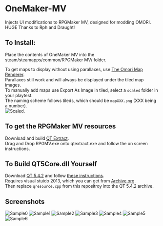 # OneMaker-MV
Injects UI modifications to RPGMaker MV, designed for modding OMORI.  
HUGE Thanks to Rph and Draught!  

## To Install:
Place the contents of OneMaker MV into the steam/steamapps/common/RPGMaker MV/ folder.   

To get maps to display without using parallaxes, use [The Omori Map Renderer](https://github.com/rphsoftware/omori-map-preview-renderer/actions/runs/13727034987/artifacts/2712892480).  
Parallaxes still work and will always be displayed under the tiled map images.  
To manually add maps use Export As Image in tiled, select a `scaled` folder in your playtest.  
The naming scheme follows tileds, which should be `mapXXX.png` (XXX being a number).  
![Scaled](https://github.com/user-attachments/assets/731ac594-87df-4c00-a506-e5daa35798b0).  

## To get the RPGMaker MV resources
Download and build [QT Extract](https://github.com/axstin/qtextract).  
Drag and Drop RPGMV.exe onto qtextract.exe and follow the on screen instructions.  

## To Build QT5Core.dll Yourself
Download [QT 5.4.2](https://download.qt.io/new_archive/qt/5.4/5.4.2/single/qt-everywhere-opensource-src-5.4.2.zip) and follow [these instructions](https://doc.qt.io/archives/qt-5.5/windows-building.html).  
Requires visual stuido 2013, which you can get from [Archive.org](https://archive.org/details/en_visual_studio_community_2013_with_update_5_x86_dvd_6816332).  
Then replace `qresource.cpp` from this repositroy into the QT 5.4.2 archive.  

## Screenshots
![Sample0](https://github.com/user-attachments/assets/7c7dba64-c0d4-4d68-a542-06da93b634b8)
![Sample1](https://github.com/user-attachments/assets/7ba5a5e9-7627-4bec-9dbe-29b17d81e213)
![Sample2](https://github.com/user-attachments/assets/3192ebaa-ef99-405a-b048-19d20714387f)
![Sample3](https://github.com/user-attachments/assets/981eda08-e2ea-4b02-9ffd-aeeb1f88c80f)
![Sample4](https://github.com/user-attachments/assets/9db921e9-ba18-47b8-8620-fce1f37f6f7a)
![Sample5](https://github.com/user-attachments/assets/0b880a3c-31f4-48ec-ae0d-3a9a8f536725)
![Sample6](https://github.com/user-attachments/assets/10bcce6e-6457-451d-8435-cf608169eee2)
